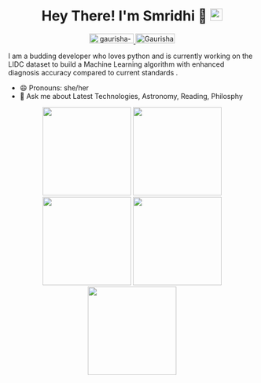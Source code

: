 <h1 align="center"> Hey There! I'm Smridhi 🔭 <img src="https://media.giphy.com/media/hvRJCLFzcasrR4ia7z/giphy.gif" width="25px"></h1>
<p align="center"> <a href="https://www.linkedin.com/in/smridhi-gupta-74337a219/"> <img src="https://img.shields.io/badge/linkedin-%230077B5.svg?&style=for-the-badge&logo=linkedin&logoColor=white" alt="gaurisha-r-srivastava" height='20' width='90'/> </a>
<a href="https://github.com/Smridhiwho"> <img src="https://img.shields.io/static/v1?message=GitHub&style=for-the-badge&logo=github&&logoColor=white&label=%20" alt="Gaurisha21" height='20' width='80'/>  </a>

I am a budding developer who loves python and is currently working on the LIDC dataset to build a Machine Learning algorithm with enhanced diagnosis accuracy compared to current standards . 
  
- 😄 Pronouns: she/her
- 💬 Ask me about Latest Technologies, Astronomy, Reading, Philosphy 

<div align="center">
<img height="180em" src="https://github-profile-summary-cards.vercel.app/api/cards/profile-details?username=smridhiwho&theme=github_dark" />
<img height="180em" src="https://github-profile-summary-cards.vercel.app/api/cards/repos-per-language?username=smridhiwho&theme=github_dark"  />
<img height="180em" src="https://github-profile-summary-cards.vercel.app/api/cards/most-commit-language?username=smridhiwho&theme=github_dark"  />
<img height="180em" src="https://github-profile-summary-cards.vercel.app/api/cards/stats?username=smridhiwho&theme=github_dark"/>
<img height="180em" src="https://github-profile-summary-cards.vercel.app/api/cards/productive-time?username=smridhiwho&theme=github_dark" />
</div>
<!--
<div align="center">
<img height="180em" src="https://github-profile-summary-cards.vercel.app/api/cards/profile-details?username=smridhiwho&theme=github_dark" />
<img height="180em" src="https://github-readme-stats.vercel.app/api?username=smridhiwho&hide=issues&count_private=true&show_icons=true&theme=calm" />
[![Top Langs](https://github-readme-stats.vercel.app/api/top-langs/?username=smridhiwho&layout=compact&theme=calm)](https://github.com/Gaurisha21/github-readme-stats)
</div>
-->

<!--
**Gaurisha21/Gaurisha21** is a ✨ _special_ ✨ repository because its `README.md` (this file) appears on your GitHub profile.

Here are some ideas to get you started:

-  I’m currently working on ...
- 🌱 I’m currently learning ...
- 👯 I’m looking to collaborate on ...
- 🤔 I’m looking for help with ...
- 💬 Ask me about ...
- 📫 How to reach me: ...
- 😄 Pronouns: ...
- ⚡ Fun fact: ...
-->
